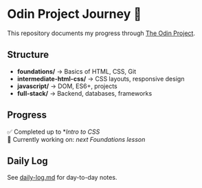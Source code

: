# Odin Project Journey 🚀

This repository documents my progress through [The Odin Project](https://www.theodinproject.com/).

## Structure
- **foundations/** → Basics of HTML, CSS, Git
- **intermediate-html-css/** → CSS layouts, responsive design
- **javascript/** → DOM, ES6+, projects
- **full-stack/** → Backend, databases, frameworks

## Progress
✅ Completed up to **Intro to CSS*  
📌 Currently working on: *next Foundations lesson*  

## Daily Log
See [daily-log.md](./daily-log.md) for day-to-day notes.
